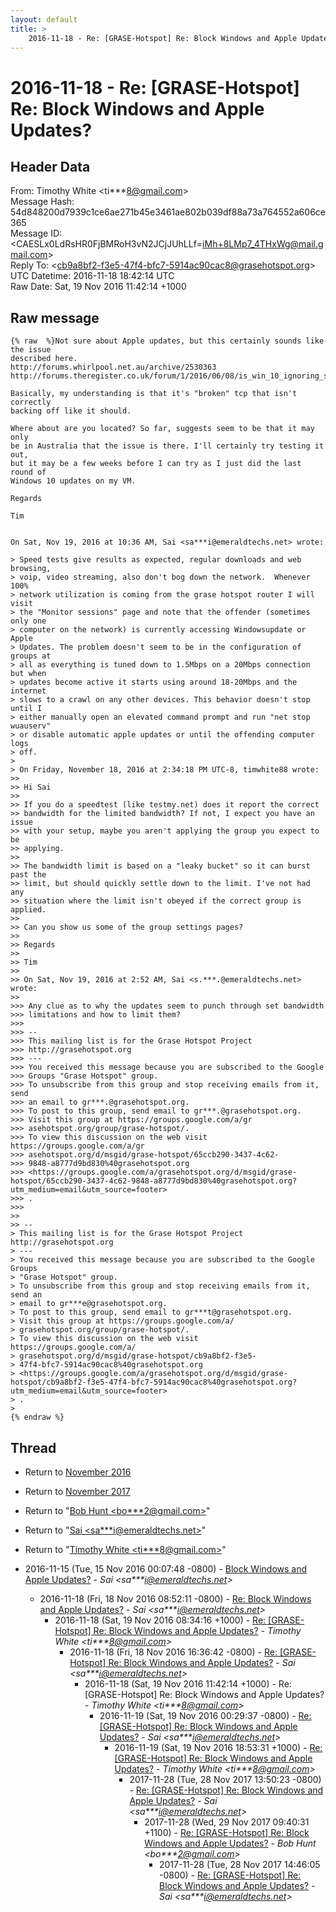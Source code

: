 ```yaml
---
layout: default
title: >
    2016-11-18 - Re: [GRASE-Hotspot] Re: Block Windows and Apple Updates?
---
```


# 2016-11-18 - Re: [GRASE-Hotspot] Re: Block Windows and Apple Updates?

## Header Data

From: Timothy White \<ti***8@gmail.com\><br>
Message Hash: 54d848200d7939c1ce6ae271b45e3461ae802b039df88a73a764552a606ce365<br>
Message ID: \<CAESLx0LdRsHR0FjBMRoH3vN2JCjJUhLLf=iMh+8LMp7_4THxWg@mail.gmail.com\><br>
Reply To: \<cb9a8bf2-f3e5-47f4-bfc7-5914ac90cac8@grasehotspot.org\><br>
UTC Datetime: 2016-11-18 18:42:14 UTC<br>
Raw Date: Sat, 19 Nov 2016 11:42:14 +1000<br>

## Raw message

```
{% raw  %}Not sure about Apple updates, but this certainly sounds like the issue
described here.
http://forums.whirlpool.net.au/archive/2530363
http://forums.theregister.co.uk/forum/1/2016/06/08/is_win_10_ignoring_sysadmins_qos_settings/

Basically, my understanding is that it's "broken" tcp that isn't correctly
backing off like it should.

Where about are you located? So far, suggests seem to be that it may only
be in Australia that the issue is there. I'll certainly try testing it out,
but it may be a few weeks before I can try as I just did the last round of
Windows 10 updates on my VM.

Regards

Tim


On Sat, Nov 19, 2016 at 10:36 AM, Sai <sa***i@emeraldtechs.net> wrote:

> Speed tests give results as expected, regular downloads and web browsing,
> voip, video streaming, also don't bog down the network.  Whenever 100%
> network utilization is coming from the grase hotspot router I will visit
> the "Monitor sessions" page and note that the offender (sometimes only one
> computer on the network) is currently accessing Windowsupdate or Apple
> Updates. The problem doesn't seem to be in the configuration of groups at
> all as everything is tuned down to 1.5Mbps on a 20Mbps connection but when
> updates become active it starts using around 18-20Mbps and the internet
> slows to a crawl on any other devices. This behavior doesn't stop until I
> either manually open an elevated command prompt and run "net stop wuauserv"
> or disable automatic apple updates or until the offending computer logs
> off.
>
> On Friday, November 18, 2016 at 2:34:18 PM UTC-8, timwhite88 wrote:
>>
>> Hi Sai
>>
>> If you do a speedtest (like testmy.net) does it report the correct
>> bandwidth for the limited bandwidth? If not, I expect you have an issue
>> with your setup, maybe you aren't applying the group you expect to be
>> applying.
>>
>> The bandwidth limit is based on a "leaky bucket" so it can burst past the
>> limit, but should quickly settle down to the limit. I've not had any
>> situation where the limit isn't obeyed if the correct group is applied.
>>
>> Can you show us some of the group settings pages?
>>
>> Regards
>>
>> Tim
>>
>> On Sat, Nov 19, 2016 at 2:52 AM, Sai <s.***.@emeraldtechs.net> wrote:
>>
>>> Any clue as to why the updates seem to punch through set bandwidth
>>> limitations and how to limit them?
>>>
>>> --
>>> This mailing list is for the Grase Hotspot Project
>>> http://grasehotspot.org
>>> ---
>>> You received this message because you are subscribed to the Google
>>> Groups "Grase Hotspot" group.
>>> To unsubscribe from this group and stop receiving emails from it, send
>>> an email to gr***.@grasehotspot.org.
>>> To post to this group, send email to gr***.@grasehotspot.org.
>>> Visit this group at https://groups.google.com/a/gr
>>> asehotspot.org/group/grase-hotspot/.
>>> To view this discussion on the web visit https://groups.google.com/a/gr
>>> asehotspot.org/d/msgid/grase-hotspot/65ccb290-3437-4c62-
>>> 9848-a8777d9bd830%40grasehotspot.org
>>> <https://groups.google.com/a/grasehotspot.org/d/msgid/grase-hotspot/65ccb290-3437-4c62-9848-a8777d9bd830%40grasehotspot.org?utm_medium=email&utm_source=footer>
>>> .
>>>
>>
>> --
> This mailing list is for the Grase Hotspot Project http://grasehotspot.org
> ---
> You received this message because you are subscribed to the Google Groups
> "Grase Hotspot" group.
> To unsubscribe from this group and stop receiving emails from it, send an
> email to gr***e@grasehotspot.org.
> To post to this group, send email to gr***t@grasehotspot.org.
> Visit this group at https://groups.google.com/a/
> grasehotspot.org/group/grase-hotspot/.
> To view this discussion on the web visit https://groups.google.com/a/
> grasehotspot.org/d/msgid/grase-hotspot/cb9a8bf2-f3e5-
> 47f4-bfc7-5914ac90cac8%40grasehotspot.org
> <https://groups.google.com/a/grasehotspot.org/d/msgid/grase-hotspot/cb9a8bf2-f3e5-47f4-bfc7-5914ac90cac8%40grasehotspot.org?utm_medium=email&utm_source=footer>
> .
>
{% endraw %}
```

## Thread

+ Return to [November 2016](/archive/2016/11)
+ Return to [November 2017](/archive/2017/11)

+ Return to "[Bob Hunt <bo***2<span>@</span>gmail.com>](/authors/bo___2_at_gmail_com)"
+ Return to "[Sai <sa***i<span>@</span>emeraldtechs.net>](/authors/sa___i_at_emeraldtechs_net)"
+ Return to "[Timothy White <ti***8<span>@</span>gmail.com>](/authors/ti___8_at_gmail_com)"

+ 2016-11-15 (Tue, 15 Nov 2016 00:07:48 -0800) - [Block Windows and Apple Updates?](/archive/2016/11/0268d78741d66ea514b8a355e8587a057d226691f0da8fe03c27c7876c0fefa4) - _Sai \<sa***i@emeraldtechs.net\>_
  + 2016-11-18 (Fri, 18 Nov 2016 08:52:11 -0800) - [Re: Block Windows and Apple Updates?](/archive/2016/11/39d81a41eef06b3ece36cc4ed0efd4bab3aac65ec5963ac14ab38dcb24a99e0d) - _Sai \<sa***i@emeraldtechs.net\>_
    + 2016-11-18 (Sat, 19 Nov 2016 08:34:16 +1000) - [Re: [GRASE-Hotspot] Re: Block Windows and Apple Updates?](/archive/2016/11/f570984527da5c260bc6dba3e71dcaaaeba8b574513b8d3a923814de6043162d) - _Timothy White \<ti***8@gmail.com\>_
      + 2016-11-18 (Fri, 18 Nov 2016 16:36:42 -0800) - [Re: [GRASE-Hotspot] Re: Block Windows and Apple Updates?](/archive/2016/11/ab5975311eab6234d0243bcb487da657bc991ae1ab074e4bd5354111bd32f15c) - _Sai \<sa***i@emeraldtechs.net\>_
        + 2016-11-18 (Sat, 19 Nov 2016 11:42:14 +1000) - Re: [GRASE-Hotspot] Re: Block Windows and Apple Updates? - _Timothy White \<ti***8@gmail.com\>_
          + 2016-11-19 (Sat, 19 Nov 2016 00:29:37 -0800) - [Re: [GRASE-Hotspot] Re: Block Windows and Apple Updates?](/archive/2016/11/4c3e4af8259d77d590daadf3ae3a5e93a5ef9dd1e600dc210ba5f38cc6d6f430) - _Sai \<sa***i@emeraldtechs.net\>_
            + 2016-11-19 (Sat, 19 Nov 2016 18:53:31 +1000) - [Re: [GRASE-Hotspot] Re: Block Windows and Apple Updates?](/archive/2016/11/c5ec4822852efdf4426fe68f19ccb6f2e07fb81303dd7875e7746a906b9270c6) - _Timothy White \<ti***8@gmail.com\>_
              + 2017-11-28 (Tue, 28 Nov 2017 13:50:23 -0800) - [Re: [GRASE-Hotspot] Re: Block Windows and Apple Updates?](/archive/2017/11/2e8d009a8641be8ff3779fa6c6d62caaceed403fbb485335eac25b30531abe32) - _Sai \<sa***i@emeraldtechs.net\>_
                + 2017-11-28 (Wed, 29 Nov 2017 09:40:31 +1100) - [Re: [GRASE-Hotspot] Re: Block Windows and Apple Updates?](/archive/2017/11/434ba5fb8b25ce4b9fd3b46db4ca4cef6d68ad68004232a76c8edd8f294864b3) - _Bob Hunt \<bo***2@gmail.com\>_
                  + 2017-11-28 (Tue, 28 Nov 2017 14:46:05 -0800) - [Re: [GRASE-Hotspot] Re: Block Windows and Apple Updates?](/archive/2017/11/42d2428c3d97d9c380fa769d3cb976f892af70b39d33d8c4f3b9f7e8cad4582c) - _Sai \<sa***i@emeraldtechs.net\>_

